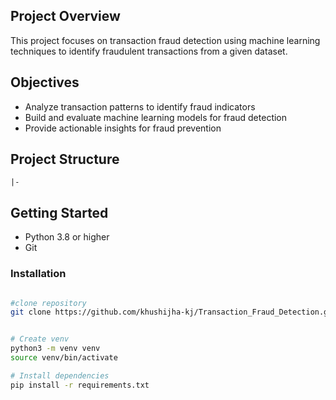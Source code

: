 ## Project Overview
This project focuses on transaction fraud detection using machine learning techniques to identify fraudulent transactions from a given dataset.

## Objectives
- Analyze transaction patterns to identify fraud indicators
- Build and evaluate machine learning models for fraud detection
- Provide actionable insights for fraud prevention

## Project Structure
```
|-
```

## Getting Started
- Python 3.8 or higher
- Git

### Installation
```bash commands

#clone repository
git clone https://github.com/khushijha-kj/Transaction_Fraud_Detection.git


# Create venv
python3 -m venv venv
source venv/bin/activate

# Install dependencies
pip install -r requirements.txt

```
